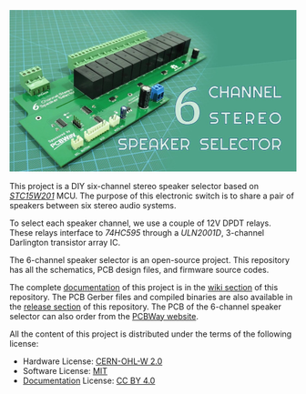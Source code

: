 [![6-channel-speaker-selector video](https://raw.githubusercontent.com/dilshan/6ch-speaker-selector/main/resources/6ch-speaker-selector-youtube.jpg)](https://youtu.be/IV8KEQPGEuk)

This project is a DIY six-channel stereo speaker selector based on *[STC15W201](https://www.stcmicro.com/datasheet/STC15W201S_Features.pdf)* MCU. The purpose of this electronic switch is to share a pair of speakers between six stereo audio systems.

To select each speaker channel, we use a couple of 12V DPDT relays. These relays interface to *74HC595* through a *ULN2001D*, 3-channel Darlington transistor array IC. 

The 6-channel speaker selector is an open-source project. This repository has all the schematics, PCB design files, and firmware source codes. 

The complete [documentation](https://github.com/dilshan/6ch-speaker-selector/wiki) of this project is in the [wiki section](https://github.com/dilshan/6ch-speaker-selector/wiki) of this repository. The PCB Gerber files and compiled binaries are also available in the [release section](https://github.com/dilshan/6ch-speaker-selector/releases) of this repository. The PCB of the 6-channel speaker selector can also order from the [PCBWay website](https://www.pcbway.com/).

All the content of this project is distributed under the terms of the following license:

- Hardware License: [CERN-OHL-W 2.0](https://ohwr.org/cern_ohl_w_v2.txt)
- Software License: [MIT](https://github.com/dilshan/6ch-speaker-selector/blob/main/LICENSE)
- [Documentation](https://github.com/dilshan/6ch-speaker-selector/wiki) License: [CC BY 4.0](https://creativecommons.org/licenses/by/4.0/)
